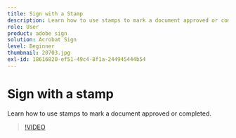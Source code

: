 ```yaml
---
title: Sign with a Stamp
description: Learn how to use stamps to mark a document approved or completed
role: User
product: adobe sign
solution: Acrobat Sign
level: Beginner
thumbnail: 20703.jpg
exl-id: 18616820-ef51-49c4-8f1a-244945444b54
---
```

# Sign with a stamp

Learn how to use stamps to mark a document approved or completed.

>[!VIDEO](https://video.tv.adobe.com/v/345170?hidetitle=true)
